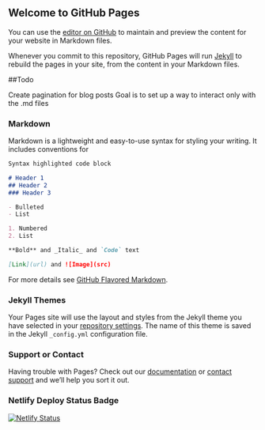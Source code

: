 ## Welcome to GitHub Pages

You can use the [editor on GitHub](https://github.com/dwarfattack/dwarfattack.github.io/edit/master/README.md) to maintain and preview the content for your website in Markdown files.

Whenever you commit to this repository, GitHub Pages will run [Jekyll](https://jekyllrb.com/) to rebuild the pages in your site, from the content in your Markdown files.

##Todo

Create pagination for blog posts
Goal is to set up a way to interact only with the .md files

### Markdown

Markdown is a lightweight and easy-to-use syntax for styling your writing. It includes conventions for

```markdown
Syntax highlighted code block

# Header 1
## Header 2
### Header 3

- Bulleted
- List

1. Numbered
2. List

**Bold** and _Italic_ and `Code` text

[Link](url) and ![Image](src)
```

For more details see [GitHub Flavored Markdown](https://guides.github.com/features/mastering-markdown/).

### Jekyll Themes

Your Pages site will use the layout and styles from the Jekyll theme you have selected in your [repository settings](https://github.com/dwarfattack/dwarfattack.github.io/settings). The name of this theme is saved in the Jekyll `_config.yml` configuration file.

### Support or Contact

Having trouble with Pages? Check out our [documentation](https://help.github.com/categories/github-pages-basics/) or [contact support](https://github.com/contact) and we’ll help you sort it out.

### Netlify Deploy Status Badge

[![Netlify Status](https://api.netlify.com/api/v1/badges/8eb300ad-189f-40dd-a988-d7aab479e1b9/deploy-status)](https://app.netlify.com/sites/nifty-noyce-342fef/deploys)
